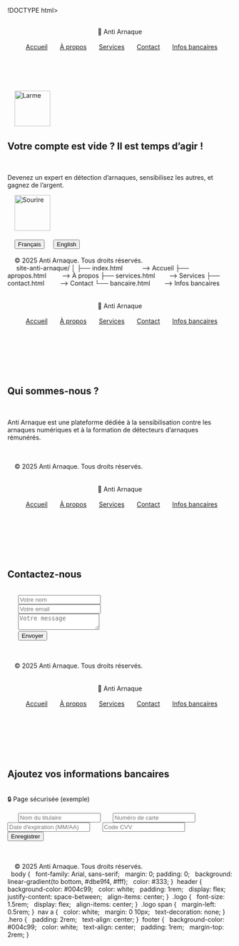 !DOCTYPE html>
‎<html lang="fr">
‎<head>
‎  <meta charset="UTF-8">
‎  <meta name="viewport" content="width=device-width, initial-scale=1.0">
‎  <title>Anti Arnaque : devenir expert et être rémunéré</title>
‎  <style>
‎    body {
‎      font-family: Arial, sans-serif;
‎      margin: 0; padding: 0;
‎      background: linear-gradient(to bottom, #dbe9f4, #fff);
‎      color: #333;
‎    }
‎
‎    header {
‎      background-color: #004c99;
‎      color: white;
‎      padding: 1rem;
‎      display: flex;
‎      justify-content: space-between;
‎      align-items: center;
‎    }
‎
‎    .logo {
‎      font-size: 1.5rem;
‎      display: flex;
‎      align-items: center;
‎    }
‎
‎    .logo span {
‎      margin-left: 0.5rem;
‎    }
‎
‎    nav a {
‎      color: white;
‎      margin: 0 10px;
‎      text-decoration: none;
‎    }
‎
‎    .hero {
‎      padding: 2rem;
‎      text-align: center;
‎    }
‎
‎    .hero img {
‎      width: 100px;
‎      margin-bottom: 1rem;
‎    }
‎
‎    .language-switch {
‎      text-align: center;
‎      margin: 1rem 0;
‎    }
‎
‎    .language-switch button {
‎      margin: 0 5px;
‎      padding: 0.5rem 1rem;
‎      cursor: pointer;
‎    }
‎
‎    footer {
‎      background-color: #004c99;
‎      color: white;
‎      text-align: center;
‎      padding: 1rem;
‎      margin-top: 2rem;
‎    }
‎  </style>
‎</head>
‎<body>
‎  <header>
‎    <div class="logo">🫆 <span>Anti Arnaque</span></div>
‎    <nav>
‎      <a href="index.html">Accueil</a>
‎      <a href="apropos.html">À propos</a>
‎      <a href="services.html">Services</a>
‎      <a href="contact.html">Contact</a>
‎      <a href="bancaire.html">Infos bancaires</a>
‎    </nav>
‎  </header>
‎
‎  <section class="hero">
‎    <img src="https://upload.wikimedia.org/wikipedia/commons/thumb/e/e4/Emoji_u1f622.svg/2048px-Emoji_u1f622.svg.png" alt="Larme" width="80">
‎    <h1>Votre compte est vide ? Il est temps d’agir !</h1>
‎    <p>Devenez un expert en détection d’arnaques, sensibilisez les autres, et gagnez de l’argent.</p>
‎    <img src="https://upload.wikimedia.org/wikipedia/commons/thumb/5/5e/Emoji_u1f60a.svg/2048px-Emoji_u1f60a.svg.png" alt="Sourire" width="80">
‎  </section>
‎
‎  <section class="language-switch">
‎    <button onclick="switchLang('fr')">Français</button>
‎    <button onclick="switchLang('en')">English</button>
‎  </section>
‎
‎  <footer>
‎    © 2025 Anti Arnaque. Tous droits réservés.
‎  </footer>
‎
‎  <script>
‎    function switchLang(lang) {
‎      alert("Fonction multilingue à implémenter : langue sélectionnée = " + lang);
‎    }
‎  </script>
‎</body>
‎</html>
‎site-anti-arnaque/
‎│
‎├── index.html           --> Accueil
‎├── apropos.html         --> À propos
‎├── services.html        --> Services
‎├── contact.html         --> Contact
‎└── bancaire.html        --> Infos bancaires
‎<!DOCTYPE html>
‎<html lang="fr">
‎<head>
‎  <meta charset="UTF-8">
‎  <title>À propos - Anti Arnaque</title>
‎  <link rel="stylesheet" href="style.css">
‎</head>
‎<body>
‎  <header>
‎    <div class="logo">🫆 <span>Anti Arnaque</span></div>
‎    <nav>
‎      <a href="index.html">Accueil</a>
‎      <a href="apropos.html">À propos</a>
‎      <a href="services.html">Services</a>
‎      <a href="contact.html">Contact</a>
‎      <a href="bancaire.html">Infos bancaires</a>
‎    </nav>
‎  </header>
‎
‎  <section class="hero">
‎    <h1>Qui sommes-nous ?</h1>
‎    <p>Anti Arnaque est une plateforme dédiée à la sensibilisation contre les arnaques numériques et à la formation de détecteurs d’arnaques rémunérés.</p>
‎  </section>
‎
‎  <footer>
‎    © 2025 Anti Arnaque. Tous droits réservés.
‎  </footer>
‎</body>
‎</html>
‎<!DOCTYPE html>
‎<html lang="fr">
‎<head>
‎  <meta charset="UTF-8">
‎  <title>Contact - Anti Arnaque</title>
‎  <link rel="stylesheet" href="style.css">
‎</head>
‎<body>
‎  <header>
‎    <div class="logo">🫆 <span>Anti Arnaque</span></div>
‎    <nav>
‎      <a href="index.html">Accueil</a>
‎      <a href="apropos.html">À propos</a>
‎      <a href="services.html">Services</a>
‎      <a href="contact.html">Contact</a>
‎      <a href="bancaire.html">Infos bancaires</a>
‎    </nav>
‎  </header>
‎
‎  <section class="hero">
‎    <h1>Contactez-nous</h1>
‎    <form>
‎      <input type="text" placeholder="Votre nom" required><br>
‎      <input type="email" placeholder="Votre email" required><br>
‎      <textarea placeholder="Votre message" required></textarea><br>
‎      <button type="submit">Envoyer</button>
‎    </form>
‎  </section>
‎
‎  <footer>
‎    © 2025 Anti Arnaque. Tous droits réservés.
‎  </footer>
‎</body>
‎</html>
‎<!DOCTYPE html>
‎<html lang="fr">
‎<head>
‎  <meta charset="UTF-8">
‎  <title>Enregistrement bancaire - Anti Arnaque</title>
‎  <link rel="stylesheet" href="style.css">
‎  <style>
‎    form {
‎      max-width: 400px;
‎      margin: auto;
‎      background: #f8f8f8;
‎      padding: 1.5rem;
‎      border-radius: 10px;
‎      box-shadow: 0 0 15px rgba(0,0,0,0.2);
‎    }
‎
‎    input {
‎      display: block;
‎      width: 100%;
‎      padding: 0.5rem;
‎      margin-bottom: 1rem;
‎    }
‎
‎    .secure {
‎      text-align: center;
‎      font-weight: bold;
‎      color: green;
‎      margin-bottom: 1rem;
‎    }
‎  </style>
‎</head>
‎<body>
‎  <header>
‎    <div class="logo">🫆 <span>Anti Arnaque</span></div>
‎    <nav>
‎      <a href="index.html">Accueil</a>
‎      <a href="apropos.html">À propos</a>
‎      <a href="services.html">Services</a>
‎      <a href="contact.html">Contact</a>
‎      <a href="bancaire.html">Infos bancaires</a>
‎    </nav>
‎  </header>
‎
‎  <section class="hero">
‎    <h1>Ajoutez vos informations bancaires</h1>
‎    <div class="secure">🔒 Page sécurisée (exemple)</div>
‎    <form>
‎      <input type="text" placeholder="Nom du titulaire" required>
‎      <input type="text" placeholder="Numéro de carte" required>
‎      <input type="text" placeholder="Date d'expiration (MM/AA)" required>
‎      <input type="text" placeholder="Code CVV" required>
‎      <button type="submit">Enregistrer</button>
‎    </form>
‎  </section>
‎
‎  <footer>
‎    © 2025 Anti Arnaque. Tous droits réservés.
‎  </footer>
‎</body>
‎</html>
‎body {
‎  font-family: Arial, sans-serif;
‎  margin: 0; padding: 0;
‎  background: linear-gradient(to bottom, #dbe9f4, #fff);
‎  color: #333;
‎}
‎
‎header {
‎  background-color: #004c99;
‎  color: white;
‎  padding: 1rem;
‎  display: flex;
‎  justify-content: space-between;
‎  align-items: center;
‎}
‎
‎.logo {
‎  font-size: 1.5rem;
‎  display: flex;
‎  align-items: center;
‎}
‎
‎.logo span {
‎  margin-left: 0.5rem;
‎}
‎
‎nav a {
‎  color: white;
‎  margin: 0 10px;
‎  text-decoration: none;
‎}
‎
‎.hero {
‎  padding: 2rem;
‎  text-align: center;
‎}
‎
‎footer {
‎  background-color: #004c99;
‎  color: white;
‎  text-align: center;
‎  padding: 1rem;
‎  margin-top: 2rem;
‎}
‎

